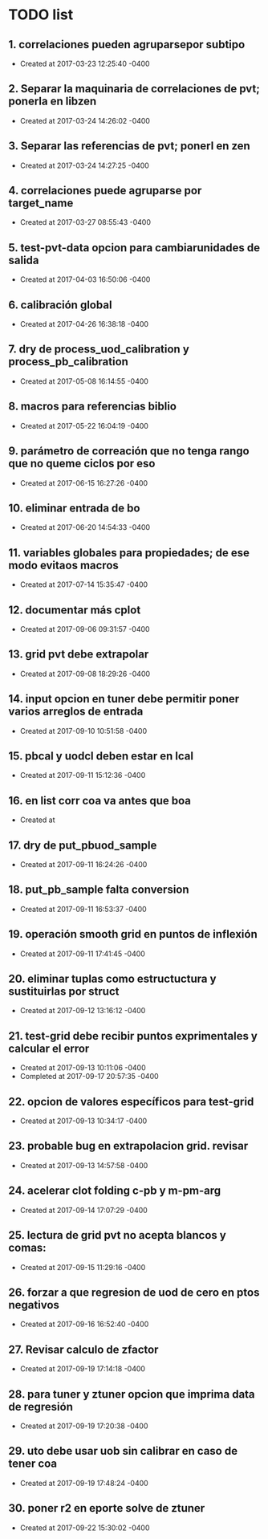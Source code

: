 # TODO list
## 1. correlaciones pueden agruparsepor subtipo
- Created at   2017-03-23 12:25:40 -0400

## 2. Separar la maquinaria de correlaciones de pvt; ponerla en libzen
- Created at   2017-03-24 14:26:02 -0400

## 3. Separar las referencias de pvt; ponerl en zen
- Created at   2017-03-24 14:27:25 -0400

## 4. correlaciones puede agruparse por target_name
- Created at   2017-03-27 08:55:43 -0400

## 5. test-pvt-data opcion para cambiarunidades de salida
- Created at   2017-04-03 16:50:06 -0400

## 6. calibración global
- Created at   2017-04-26 16:38:18 -0400

## 7. dry de process_uod_calibration y process_pb_calibration
- Created at   2017-05-08 16:14:55 -0400

## 8. macros para referencias biblio
- Created at   2017-05-22 16:04:19 -0400

## 9. parámetro de correación que no tenga rango que no queme ciclos por eso
- Created at   2017-06-15 16:27:26 -0400

## 10. eliminar entrada de bo
- Created at   2017-06-20 14:54:33 -0400

## 11. variables globales para propiedades; de ese modo evitaos macros
- Created at   2017-07-14 15:35:47 -0400

## 12. documentar más cplot
- Created at   2017-09-06 09:31:57 -0400

## 13. grid pvt debe extrapolar
- Created at   2017-09-08 18:29:26 -0400

## 14. input opcion en tuner debe permitir poner varios arreglos de entrada
- Created at   2017-09-10 10:51:58 -0400

## 15. pbcal y uodcl deben estar en lcal
- Created at   2017-09-11 15:12:36 -0400

## 16. en list corr coa va antes que boa
- Created at   

## 17. dry de put_pbuod_sample
- Created at   2017-09-11 16:24:26 -0400

## 18. put_pb_sample falta conversion
- Created at   2017-09-11 16:53:37 -0400

## 19. operación smooth grid en puntos de inflexión
- Created at   2017-09-11 17:41:45 -0400

## 20. eliminar tuplas como estructuctura y sustituirlas por struct
- Created at   2017-09-12 13:16:12 -0400

## 21. test-grid debe recibir puntos exprimentales y calcular el error
- Created at   2017-09-13 10:11:06 -0400
- Completed at 2017-09-17 20:57:35 -0400

## 22. opcion de valores específicos para test-grid
- Created at   2017-09-13 10:34:17 -0400

## 23. probable bug en extrapolacion grid. revisar
- Created at   2017-09-13 14:57:58 -0400

## 24. acelerar clot folding c-pb y m-pm-arg
- Created at   2017-09-14 17:07:29 -0400

## 25. lectura de grid pvt no acepta blancos y comas:
- Created at   2017-09-15 11:29:16 -0400

## 26. forzar a que regresion de uod de cero en ptos negativos
- Created at   2017-09-16 16:52:40 -0400

## 27. Revisar calculo de zfactor
- Created at   2017-09-19 17:14:18 -0400

## 28. para tuner y ztuner opcion que imprima data de regresión
- Created at   2017-09-19 17:20:38 -0400

## 29. uto debe usar uob sin calibrar en caso de tener coa
- Created at   2017-09-19 17:48:24 -0400

## 30. poner r2 en eporte solve de ztuner
- Created at   2017-09-22 15:30:02 -0400

